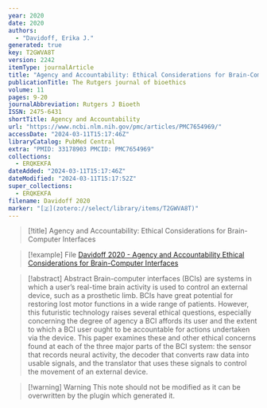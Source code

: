 ```yaml
---
year: 2020
date: 2020
authors:
  - "Davidoff, Erika J."
generated: true
key: T2GWVA8T
version: 2242
itemType: journalArticle
title: "Agency and Accountability: Ethical Considerations for Brain-Computer Interfaces"
publicationTitle: The Rutgers journal of bioethics
volume: 11
pages: 9-20
journalAbbreviation: Rutgers J Bioeth
ISSN: 2475-6431
shortTitle: Agency and Accountability
url: "https://www.ncbi.nlm.nih.gov/pmc/articles/PMC7654969/"
accessDate: "2024-03-11T15:17:46Z"
libraryCatalog: PubMed Central
extra: "PMID: 33178903 PMCID: PMC7654969"
collections:
  - ERQKEKFA
dateAdded: "2024-03-11T15:17:46Z"
dateModified: "2024-03-11T15:17:52Z"
super_collections:
  - ERQKEKFA
filename: Davidoff 2020
marker: "[🇿](zotero://select/library/items/T2GWVA8T)"
---
```


> [!title] Agency and Accountability: Ethical Considerations for Brain-Computer Interfaces

> [!example] File
> [Davidoff 2020 - Agency and Accountability Ethical Considerations for Brain-Computer Interfaces](/Papers/PDFs/Davidoff%202020%20-%20Agency%20and%20Accountability%20Ethical%20Considerations%20for%20Brain-Computer%20Interfaces.pdf)

> [!abstract] Abstract
> Brain-computer interfaces (BCIs) are systems in which a user’s real-time brain activity is used to control an external device, such as a prosthetic limb. BCIs have great potential for restoring lost motor functions in a wide range of patients. However, this futuristic technology raises several ethical questions, especially concerning the degree of agency a BCI affords its user and the extent to which a BCI user ought to be accountable for actions undertaken via the device. This paper examines these and other ethical concerns found at each of the three major parts of the BCI system: the sensor that records neural activity, the decoder that converts raw data into usable signals, and the translator that uses these signals to control the movement of an external device.

>[!warning] Warning
> This note should not be modified as it can be overwritten by the plugin which generated it.

